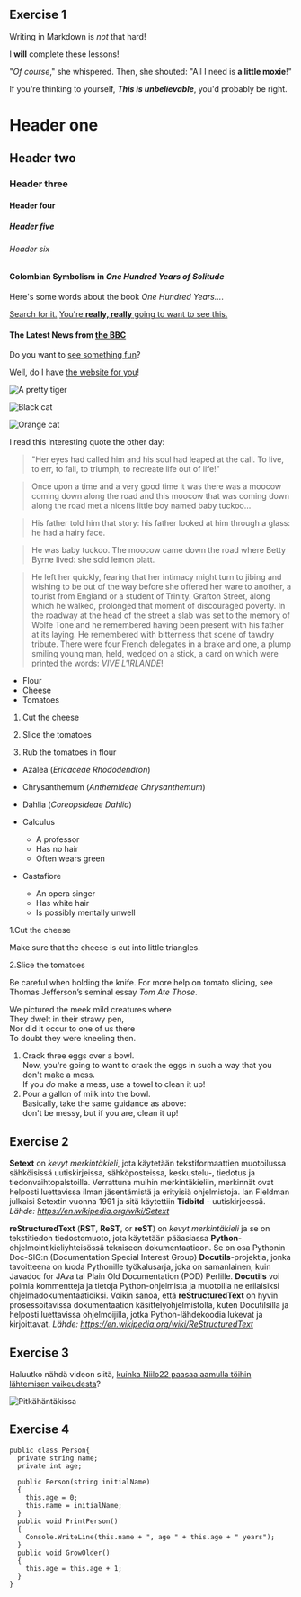 ## Exercise 1

Writing in Markdown is *not* that hard!

I **will** complete these lessons!

"*Of course*," she whispered. Then, she shouted: "All I need is **a little moxie**!"

If you're thinking to yourself, ***This is unbelievable***, you'd probably be right.

# Header one
## Header two
### Header three
#### Header four
##### Header five
###### Header six

#### Colombian Symbolism in _One Hundred Years of Solitude_

Here's some words about the book _One Hundred Years..._.

[Search for it.](www.google.com)
[You're **really, really** going to want to see this.](www.dailykitten.com)

#### The Latest News from [the BBC](www.bbc.com/news)

Do you want to [see something fun][a fun place]?

Well, do I have [the website for you][another fun place]!

[a fun place]:www.zombo.com
[another fun place]:www.stumbleupon.com

![A pretty tiger](https://upload.wikimedia.org/wikipedia/commons/5/56/Tiger.50.jpg)

![Black cat][Black]

![Orange cat][Orange]

[Black]: https://upload.wikimedia.org/wikipedia/commons/a/a3/81_INF_DIV_SSI.jpg

[Orange]: http://icons.iconarchive.com/icons/google/noto-emoji-animals-nature/256/22221-cat-icon.png

I read this interesting quote the other day:

>"Her eyes had called him and his soul had leaped at the call. To live, to err, to fall, to triumph, to recreate life out of life!"


>Once upon a time and a very good time it was there was a moocow coming down along the road and this moocow that was coming down along the road met a nicens little boy named baby tuckoo...

>His father told him that story: his father looked at him through a glass: he had a hairy face.

>He was baby tuckoo. The moocow came down the road where Betty Byrne lived: she sold lemon platt.

>He left her quickly, fearing that her intimacy might turn to jibing and wishing to be out of the way before she offered her ware to another, a tourist from England or a student of Trinity. Grafton Street, along which he walked, prolonged that moment of discouraged poverty. In the roadway at the head of the street a slab was set to the memory of Wolfe Tone and he remembered having been present with his father at its laying. He remembered with bitterness that scene of tawdry tribute. There were four French delegates in a brake and one, a plump smiling young man, held, wedged on a stick, a card on which were printed the words: _VIVE L'IRLANDE_!

* Flour
* Cheese
* Tomatoes

1. Cut the cheese

2. Slice the tomatoes

3. Rub the tomatoes in flour

* Azalea (_Ericaceae Rhododendron_)
* Chrysanthemum (_Anthemideae Chrysanthemum_)
* Dahlia (_Coreopsideae Dahlia_)

* Calculus
    * A professor
    * Has no hair
    * Often wears green
* Castafiore
    * An opera singer
    * Has white hair
    * Is possibly mentally unwell

1.Cut the cheese

 Make sure that the cheese is cut into little triangles.

2.Slice the tomatoes

 Be careful when holding the knife. For more help on tomato slicing, see Thomas Jefferson’s seminal essay _Tom Ate Those_.

We pictured the meek mild creatures where  
They dwelt in their strawy pen,  
Nor did it occur to one of us there   
To doubt they were kneeling then.

1. Crack three eggs over a bowl.  
 Now, you're going to want to crack the eggs in such a way that you don't make a mess.  
 If you _do_ make a mess, use a towel to clean it up!
2. Pour a gallon of milk into the bowl.   
 Basically, take the same guidance as above:  
don't be messy, but if you are, clean it up!

## Exercise 2

**Setext** on _kevyt merkintäkieli_, jota käytetään tekstiformaattien muotoilussa sähköisissä uutiskirjeissa, sähköposteissa, keskustelu-, tiedotus ja tiedonvaihtopalstoilla. Verrattuna muihin merkintäkieliin, merkinnät ovat helposti luettavissa ilman jäsentämistä ja erityisiä ohjelmistoja. Ian Fieldman julkaisi Setextin vuonna 1991 ja sitä käytettiin **Tidbitd** - uutiskirjeessä. _Lähde: https://en.wikipedia.org/wiki/Setext_

**reStructuredText** (**RST**, **ReST**, or **reST**) on _kevyt merkintäkieli_ ja se on tekstitiedon tiedostomuoto, jota käytetään pääasiassa **Python**-ohjelmointikieliyhteisössä tekniseen dokumentaatioon. Se on osa Pythonin Doc-SIG:n (Documentation Special Interest Group) **Docutils**-projektia, jonka tavoitteena on luoda Pythonille työkalusarja, joka on samanlainen, kuin Javadoc for JAva tai Plain Old Documentation (POD) Perlille. **Docutils** voi poimia kommentteja ja tietoja Python-ohjelmista ja muotoilla ne erilaisiksi ohjelmadokumentaatioiksi. Voikin sanoa, että **reStructuredText** on hyvin prosessoitavissa dokumentaation käsittelyohjelmistolla, kuten Docutilsilla ja helposti luettavissa ohjelmoijilla, jotka Python-lähdekoodia lukevat ja kirjoittavat. _Lähde: https://en.wikipedia.org/wiki/ReStructuredText_

## Exercise 3
Haluutko nähdä videon siitä, [kuinka Niilo22 paasaa aamulla töihin lähtemisen vaikeudesta][niilo22 video]?

[niilo22 video]:https://www.youtube.com/watch?v=OLgC_S3FaRA

![Pitkähäntäkissa](https://upload.wikimedia.org/wikipedia/commons/thumb/8/81/Leopardus_wiedii.jpg/250px-Leopardus_wiedii.jpg)

## Exercise 4

```
public class Person{
  private string name;
  private int age; 

  public Person(string initialName)
  {
    this.age = 0;
    this.name = initialName;
  }
  public void PrintPerson() 
  {
    Console.WriteLine(this.name + ", age " + this.age + " years");
  }
  public void GrowOlder()
  {
    this.age = this.age + 1;
  }
}
```


